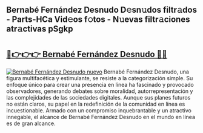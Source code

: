 ## Bernabé Fernández Desnudo D𝚎sn𝚞dos filtr𝚊dos - Parts-HCa Vid𝚎os f𝚘tos - N𝚞evas filtr𝚊ciones atr𝚊ctivas pSgkp

# <h2><a href="http://mb13msk.tromn.icu/?c=Bernab%c3%a9+Fern%c3%a1ndez+Desnudo">🔗👉👉👉 Bernabé Fernández Desnudo 🔗🔗</a></h2>

[![Bernabé Fernández Desnudo nuevo](https://i.imgur.com/pEAQMta.gif)](http://mb13msk.tromn.icu/?c=Bernab%c3%a9+Fern%c3%a1ndez+Desnudo)
Bernabé Fernández Desnudo, una figura multifacética y estimulante, se resiste a la categorización simple. Su enfoque único para crear una presencia en línea ha fascinado y provocado observadores, generando debates sobre moralidad, autorrepresentación y las complejidades de las sociedades digitales. Aunque sus planes futuros no están claros, su papel en la redefinición de la comunidad en línea es incuestionable. Armado con un compromiso inquebrantable y un atractivo innegable, el alcance de Bernabé Fernández Desnudo en el mundo en línea es de gran alcance.
